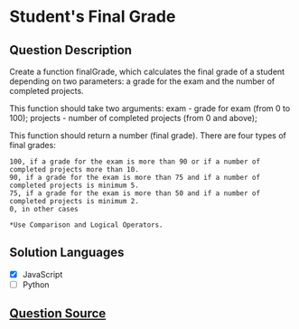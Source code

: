 # Student's Final Grade

## Question Description

Create a function finalGrade, which calculates the final grade of a student depending on two parameters: a grade for the exam and the number of completed projects.

This function should take two arguments: exam - grade for exam (from 0 to 100); projects - number of completed projects (from 0 and above);

This function should return a number (final grade). There are four types of final grades:

    100, if a grade for the exam is more than 90 or if a number of completed projects more than 10.
    90, if a grade for the exam is more than 75 and if a number of completed projects is minimum 5.
    75, if a grade for the exam is more than 50 and if a number of completed projects is minimum 2.
    0, in other cases

    *Use Comparison and Logical Operators.

## Solution Languages

- [x] JavaScript
- [ ] Python

## [Question Source](https://www.codewars.com/kata/5ad0d8356165e63c140014d4)
